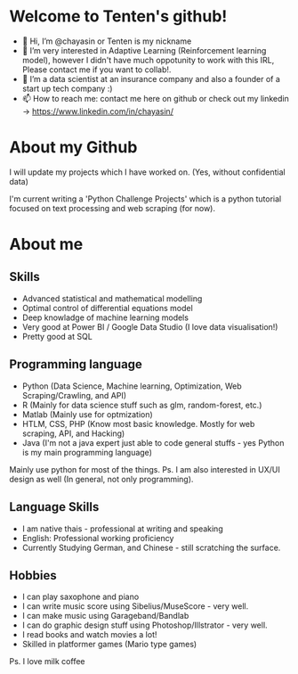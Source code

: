 # Welcome to Tenten's github!

- 👋 Hi, I’m @chayasin or Tenten is my nickname
- 👀 I’m very interested in Adaptive Learning (Reinforcement learning model), however I didn't have much oppotunity to work with this IRL, Please contact me if you want to collab!.
- 🌱 I’m a data scientist at an insurance company and also a founder of a start up tech company :)
- 📫 How to reach me: contact me here on github or check out my linkedin -> https://www.linkedin.com/in/chayasin/

# About my Github

I will update my projects which I have worked on. (Yes, without confidential data)

I'm current writing a 'Python Challenge Projects' which is a python tutorial focused on text processing and web scraping (for now).

# About me

## Skills

- Advanced statistical and mathematical modelling
- Optimal control of differential equations model
- Deep knowladge of machine learning models
- Very good at Power BI / Google Data Studio (I love data visualisation!)
- Pretty good at SQL

## Programming language

- Python (Data Science, Machine learning, Optimization, Web Scraping/Crawling, and API)
- R (Mainly for data science stuff such as glm, random-forest, etc.)
- Matlab (Mainly use for optmization)
- HTLM, CSS, PHP (Know most basic knowledge. Mostly for web scraping, API, and Hacking)
- Java (I'm not a java expert just able to code general stuffs - yes Python is my main programming language)

Mainly use python for most of the things.
Ps. I am also interested in UX/UI design as well (In general, not only programming).

## Language Skills

- I am native thais - professional at writing and speaking
- English: Professional working proficiency
- Currently Studying German, and Chinese - still scratching the surface.

## Hobbies

- I can play saxophone and piano 
- I can write music score using Sibelius/MuseScore - very well.
- I can make music using Garageband/Bandlab
- I can do graphic design stuff using Photoshop/Illstrator - very well.
- I read books and watch movies a lot!
- Skilled in platformer games (Mario type games)

Ps. I love milk coffee

<!---
chayasin/chayasin is a ✨ special ✨ repository because its `README.md` (this file) appears on your GitHub profile.
You can click the Preview link to take a look at your changes.
--->
